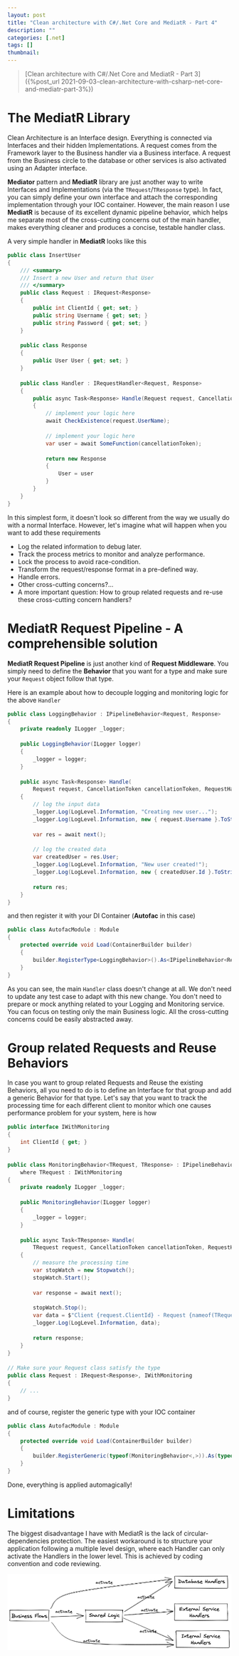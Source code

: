 ```yaml
---
layout: post
title: "Clean architecture with C#/.Net Core and MediatR - Part 4"
description: ""
categories: [.net]
tags: []
thumbnail:
---
```


> [Clean architecture with C#/.Net Core and MediatR - Part 3]({%post_url 2021-09-03-clean-architecture-with-csharp-net-core-and-mediatr-part-3%})

# The MediatR Library

Clean Architecture is an Interface design. Everything is connected via Interfaces and their hidden
Implementations. A request comes from the Framework layer to the Business handler via a Business
interface. A request from the Business circle to the database or other services is also activated
using an Adapter interface.

**Mediator** pattern and **MediatR** library are just another way to write Interfaces and
Implementations
(via the `TRequest`/`TResponse` type). In fact, you can simply define your own interface and
attach the corresponding implementation through your IOC container. However, the main reason I use
**MediatR** is because of its excellent dynamic pipeline behavior, which helps me separate most of the
cross-cutting concerns out of the main handler, makes everything cleaner and produces a concise,
testable handler class.

A very simple handler in **MediatR** looks like this

```csharp
public class InsertUser
{
    /// <summary>
    /// Insert a new User and return that User
    /// </summary>
    public class Request : IRequest<Response>
    {
        public int ClientId { get; set; }
        public string Username { get; set; }
        public string Password { get; set; }
    }

    public class Response
    {
        public User User { get; set; }
    }

    public class Handler : IRequestHandler<Request, Response>
    {
        public async Task<Response> Handle(Request request, CancellationToken cancellationToken)
        {
            // implement your logic here
            await CheckExistence(request.UserName);

            // implement your logic here
            var user = await SomeFunction(cancellationToken);

            return new Response
            {
                User = user
            }
        }
    }
}
```

In this simplest form, it doesn't look so different from the way we usually do with a normal
Interface. However, let's imagine what will happen when you want to add these requirements

- Log the related information to debug later.
- Track the process metrics to monitor and analyze performance.
- Lock the process to avoid race-condition.
- Transform the request/response format in a pre-defined way.
- Handle errors.
- Other cross-cutting concerns?...
- A more important question: How to group related requests and re-use these cross-cutting
  concern handlers?

<!-- more -->

# MediatR Request Pipeline - A comprehensible solution

**MediatR Request Pipeline** is just another kind of **Request Middleware**. You simply need to
define the **Behavior** that you want for a type and make
sure your `Request` object follow that type.

Here is an example about how to decouple logging and monitoring logic for the above `Handler`

```csharp
public class LoggingBehavior : IPipelineBehavior<Request, Response>
{
    private readonly ILogger _logger;

    public LoggingBehavior(ILogger logger)
    {
        _logger = logger;
    }

    public async Task<Response> Handle(
        Request request, CancellationToken cancellationToken, RequestHandlerDelegate<Response> next)
    {
        // log the input data
        _logger.Log(LogLevel.Information, "Creating new user...");
        _logger.Log(LogLevel.Information, new { request.Username }.ToString());

        var res = await next();

        // log the created data
        var createdUser = res.User;
        _logger.Log(LogLevel.Information, "New user created!");
        _logger.Log(LogLevel.Information, new { createdUser.Id }.ToString());

        return res;
    }
}
```

and then register it with your DI Container (**Autofac** in this case)

```csharp
public class AutofacModule : Module
{
    protected override void Load(ContainerBuilder builder)
    {
        builder.RegisterType<LoggingBehavior>().As<IPipelineBehavior<Request, Response>>();
    }
}
```

As you can see, the main `Handler` class doesn't change at all. We don't need to update any test case
to adapt with this new change. You don't need to prepare or mock anything related to your Logging
and Monitoring service. You can focus on testing only the main Business logic. All the
cross-cutting concerns could be easily abstracted away.

# Group related Requests and Reuse Behaviors

In case you want to group related Requests and Reuse the existing Behaviors, all you need to do is
to define an Interface for that group and add a generic Behavior for that type. Let's say that you
want to track the processing time for each different client to monitor which one causes performance
problem for your system, here is how

```csharp
public interface IWithMonitoring
{
    int ClientId { get; }
}

public class MonitoringBehavior<TRequest, TResponse> : IPipelineBehavior<TRequest, TResponse>
    where TRequest : IWithMonitoring
{
    private readonly ILogger _logger;

    public MonitoringBehavior(ILogger logger)
    {
        _logger = logger;
    }

    public async Task<TResponse> Handle(
        TRequest request, CancellationToken cancellationToken, RequestHandlerDelegate<TResponse> next)
    {
        // measure the processing time
        var stopWatch = new Stopwatch();
        stopWatch.Start();

        var response = await next();

        stopWatch.Stop();
        var data = $"Client {request.ClientId} - Request {nameof(TRequest)} - Time: {stopWatch.ElapsedMilliseconds}";
        _logger.Log(LogLevel.Information, data);

        return response;
    }
}

// Make sure your Request class satisfy the type
public class Request : IRequest<Response>, IWithMonitoring
{
    // ...
}
```

and of course, register the generic type with your IOC container

```csharp
public class AutofacModule : Module
{
    protected override void Load(ContainerBuilder builder)
    {
        builder.RegisterGeneric(typeof(MonitoringBehavior<,>)).As(typeof(IPipelineBehavior<,>));
    }
}
```

Done, everything is applied automagically!

# Limitations

The biggest disadvantage I have with MediatR is the lack of circular-dependencies protection. The
easiest workaround is to structure your application following a multiple level design, where each
Handler can only activate the Handlers in the lower level. This is achieved by coding convention and
code reviewing.

![Multi Level](/files/2021-07-13-clean-architecture/multi-level.png)
